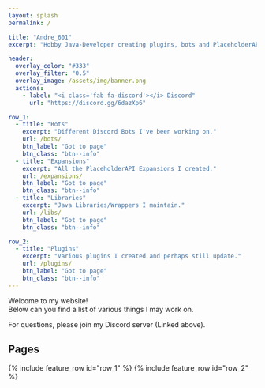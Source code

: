 ```yaml
---
layout: splash
permalink: /

title: "Andre_601"
excerpt: "Hobby Java-Developer creating plugins, bots and PlaceholderAPI Expansions."

header:
  overlay_color: "#333"
  overlay_filter: "0.5"
  overlay_image: /assets/img/banner.png
  actions:
    - label: "<i class='fab fa-discord'></i> Discord"
      url: "https://discord.gg/6dazXp6"

row_1:
  - title: "Bots"
    excerpt: "Different Discord Bots I've been working on."
    url: /bots/
    btn_label: "Got to page"
    btn_class: "btn--info"
  - title: "Expansions"
    excerpt: "All the PlaceholderAPI Expansions I created."
    url: /expansions/
    btn_label: "Got to page"
    btn_class: "btn--info"
  - title: "Libraries"
    excerpt: "Java Libraries/Wrappers I maintain."
    url: /libs/
    btn_label: "Got to page"
    btn_class: "btn--info"

row_2:
  - title: "Plugins"
    excerpt: "Various plugins I created and perhaps still update."
    url: /plugins/
    btn_label: "Got to page"
    btn_class: "btn--info"
---
```


Welcome to my website!  
Below can you find a list of various things I may work on.

For questions, please join my Discord server (Linked above).

## Pages
{% include feature_row id="row_1" %}
{% include feature_row id="row_2" %}